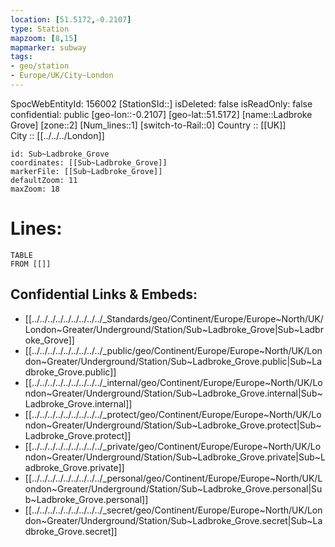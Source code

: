 ```yaml
---
location: [51.5172,-0.2107] 
type: Station 
mapzoom: [8,15] 
mapmarker: subway 
tags:
- geo/station
- Europe/UK/City~London
---
```

SpocWebEntityId: 156002
[StationSId::] 
isDeleted: false
isReadOnly: false
confidential: public
[geo-lon::-0.2107] 
[geo-lat::51.5172] 
[name::Ladbroke Grove] 
[zone::2] 
[Num_lines::1] 
[switch-to-Rail::0] 
Country :: [[UK]]  
City :: [[../../../London]]  


```leaflet
id: Sub~Ladbroke_Grove
coordinates: [[Sub~Ladbroke_Grove]] 
markerFile: [[Sub~Ladbroke_Grove]] 
defaultZoom: 11 
maxZoom: 18
```


# Lines: 
```dataview
TABLE 
FROM [[]] 
```

## Confidential Links & Embeds: 
- [[../../../../../../../../../_Standards/geo/Continent/Europe/Europe~North/UK/London~Greater/Underground/Station/Sub~Ladbroke_Grove|Sub~Ladbroke_Grove]] 
- [[../../../../../../../../../_public/geo/Continent/Europe/Europe~North/UK/London~Greater/Underground/Station/Sub~Ladbroke_Grove.public|Sub~Ladbroke_Grove.public]] 
- [[../../../../../../../../../_internal/geo/Continent/Europe/Europe~North/UK/London~Greater/Underground/Station/Sub~Ladbroke_Grove.internal|Sub~Ladbroke_Grove.internal]] 
- [[../../../../../../../../../_protect/geo/Continent/Europe/Europe~North/UK/London~Greater/Underground/Station/Sub~Ladbroke_Grove.protect|Sub~Ladbroke_Grove.protect]] 
- [[../../../../../../../../../_private/geo/Continent/Europe/Europe~North/UK/London~Greater/Underground/Station/Sub~Ladbroke_Grove.private|Sub~Ladbroke_Grove.private]] 
- [[../../../../../../../../../_personal/geo/Continent/Europe/Europe~North/UK/London~Greater/Underground/Station/Sub~Ladbroke_Grove.personal|Sub~Ladbroke_Grove.personal]] 
- [[../../../../../../../../../_secret/geo/Continent/Europe/Europe~North/UK/London~Greater/Underground/Station/Sub~Ladbroke_Grove.secret|Sub~Ladbroke_Grove.secret]] 
